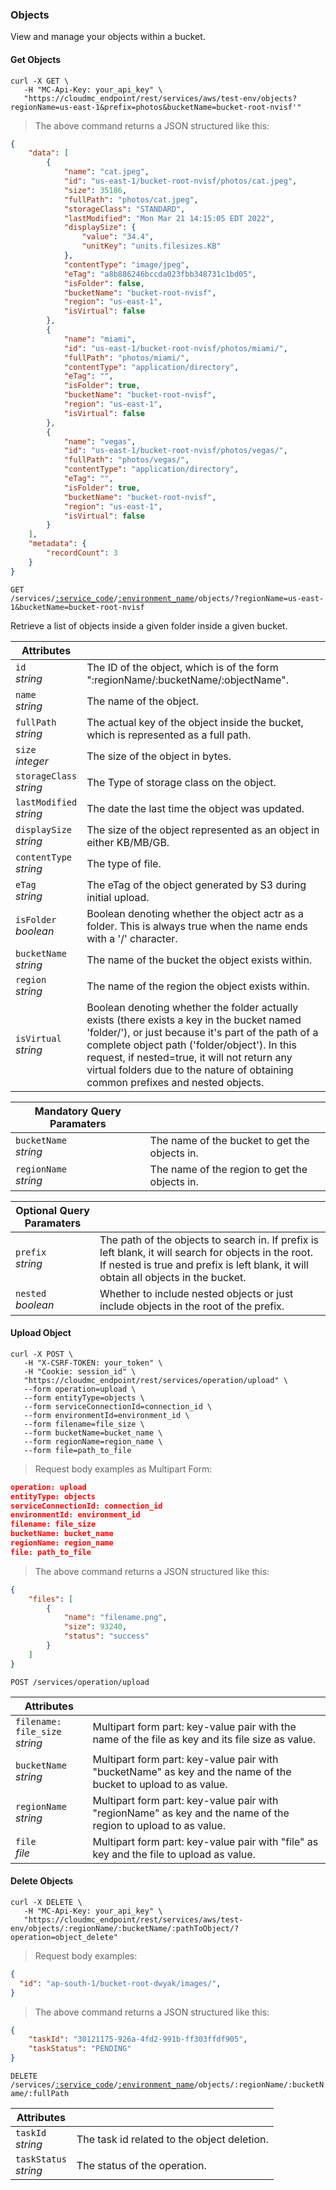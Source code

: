### Objects

View and manage your objects within a bucket.

<!-------------------- GET OBJECTS -------------------->

#### Get Objects

```shell
curl -X GET \
   -H "MC-Api-Key: your_api_key" \
   "https://cloudmc_endpoint/rest/services/aws/test-env/objects?regionName=us-east-1&prefix=photos&bucketName=bucket-root-nvisf'"
```
> The above command returns a JSON structured like this:

```json
{
    "data": [
        {
            "name": "cat.jpeg",
            "id": "us-east-1/bucket-root-nvisf/photos/cat.jpeg",
            "size": 35186,
            "fullPath": "photos/cat.jpeg",
            "storageClass": "STANDARD",
            "lastModified": "Mon Mar 21 14:15:05 EDT 2022",
            "displaySize": {
                "value": "34.4",
                "unitKey": "units.filesizes.KB"
            },
            "contentType": "image/jpeg",
            "eTag": "a8b886246bccda023fbb348731c1bd05",
            "isFolder": false,
            "bucketName": "bucket-root-nvisf",
            "region": "us-east-1",
            "isVirtual": false
        },
        {
            "name": "miami",
            "id": "us-east-1/bucket-root-nvisf/photos/miami/",
            "fullPath": "photos/miami/",
            "contentType": "application/directory",
            "eTag": "",
            "isFolder": true,
            "bucketName": "bucket-root-nvisf",
            "region": "us-east-1",
            "isVirtual": false
        },
        {
            "name": "vegas",
            "id": "us-east-1/bucket-root-nvisf/photos/vegas/",
            "fullPath": "photos/vegas/",
            "contentType": "application/directory",
            "eTag": "",
            "isFolder": true,
            "bucketName": "bucket-root-nvisf",
            "region": "us-east-1",
            "isVirtual": false
        }
    ],
    "metadata": {
        "recordCount": 3
    }
}
```

<code>GET /services/<a href="#administration-service-connections">:service_code</a>/<a href="#administration-environments">:environment_name</a>/objects/?regionName=us-east-1&bucketName=bucket-root-nvisf</code>

Retrieve a list of objects inside a given folder inside a given bucket.

| Attributes                        | &nbsp;                                                                                                                                                                                                                   |
|-----------------------------------|--------------------------------------------------------------------------------------------------------------------------------------------------------------------------------------------------------------------------|
| `id`<br/>*string*                 | The ID of the object, which is of the form ":regionName/:bucketName/:objectName".                                                                                                                                                |
| `name`<br/>*string*               | The name of the object.                                                                                                                                                     
| `fullPath`<br/>*string*               | The actual key of the object inside the bucket, which is represented as a full path.                                                                                                                                                    |
| `size`<br/>*integer*     | The size of the object in bytes.                                                                                                                                                     |
| `storageClass`<br/>*string*            | The Type of storage class on the object.                                                                                                                                                      |
| `lastModified`<br/>*string*       | The date the last time the object was updated.
| `displaySize`<br/>*string*       | The size of the object represented as an object in either KB/MB/GB.
| `contentType`<br/>*string*       | The type of file.
| `eTag`<br/>*string*       | The eTag of the object generated by S3 during initial upload.
| `isFolder`<br/>*boolean*       | Boolean denoting whether the object actr as a folder. This is always true when the name ends with a '/' character.
| `bucketName`<br/>*string*       | The name of the bucket the object exists within.
| `region`<br/>*string*       | The name of the region the object exists within.
| `isVirtual`<br/>*string*       | Boolean denoting whether the folder actually exists (there exists a key in the bucket named 'folder/'), or just because it's part of the path of a complete object path ('folder/object'). In this request, if nested=true, it will not return any virtual folders due to the nature of obtaining common prefixes and nested objects.

| Mandatory Query Paramaters                        | &nbsp;                                                                                                                                                                                                                   |
|-----------------------------------|--------------------------------------------------------------------------------------------------------------------------------------------------------------------------------------------------------------------------|
| `bucketName`<br/>*string*       | The name of the bucket to get the objects in.
| `regionName`<br/>*string*       | The name of the region to get the objects in.

| Optional Query Paramaters                        | &nbsp;                                                                                                                                                                                                                   |
|-----------------------------------|--------------------------------------------------------------------------------------------------------------------------------------------------------------------------------------------------------------------------|
| `prefix`<br/>*string*       | The path of the objects to search in. If prefix is left blank, it will search for objects in the root. If nested is true and prefix is left blank, it will obtain all objects in the bucket.
| `nested`<br/>*boolean*       | Whether to include nested objects or just include objects in the root of the prefix.





#### Upload Object

```shell
curl -X POST \
   -H "X-CSRF-TOKEN: your_token" \
   -H "Cookie: session_id" \
   "https://cloudmc_endpoint/rest/services/operation/upload" \
   --form operation=upload \
   --form entityType=objects \
   --form serviceConnectionId=connection_id \
   --form environmentId=environment_id \
   --form filename=file_size \
   --form bucketName=bucket_name \
   --form regionName=region_name \
   --form file=path_to_file
```

> Request body examples as Multipart Form:

```json
operation: upload
entityType: objects
serviceConnectionId: connection_id
environmentId: environment_id
filename: file_size
bucketName: bucket_name
regionName: region_name
file: path_to_file
```

> The above command returns a JSON structured like this:

```json
{
	"files": [
		{
			"name": "filename.png",
			"size": 93240,
			"status": "success"
		}
	]
}
```

<code>POST /services/operation/upload</code>

Attributes | &nbsp;
---------- | -----
`filename: file_size`<br/>*string* | Multipart form part: key-value pair with the name of the file as key and its file size as value.
`bucketName`<br/>*string* | Multipart form part: key-value pair with "bucketName" as key and the name of the bucket to upload to as value.
`regionName`<br/>*string* | Multipart form part: key-value pair with "regionName" as key and the name of the region to upload to as value.
`file`<br/>*file* | Multipart form part: key-value pair with "file" as key and the file to upload as value.


<!-------------------- DELETE AN OBJECT -------------------->

#### Delete Objects

```shell
curl -X DELETE \
   -H "MC-Api-Key: your_api_key" \
   "https://cloudmc_endpoint/rest/services/aws/test-env/objects/:regionName/:bucketName/:pathToObject/?operation=object_delete"
```

> Request body examples:

```json
{
  "id": "ap-south-1/bucket-root-dwyak/images/",
}
```

> The above command returns a JSON structured like this:

```json
{
    "taskId": "30121175-926a-4fd2-991b-ff303ffdf905",
    "taskStatus": "PENDING"
}
```

<code>DELETE /services/<a href="#administration-service-connections">:service_code</a>/<a href="#administration-environments">:environment_name</a>/objects/:regionName/:bucketName/:fullPath</code>

| Attributes                 | &nbsp;                                        |
|----------------------------|-----------------------------------------------|
| `taskId` <br/>*string*     | The task id related to the object deletion. |
| `taskStatus` <br/>*string* | The status of the operation.                  |

